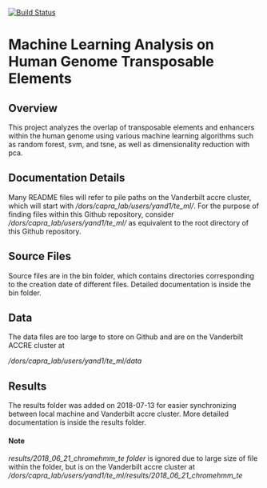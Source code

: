 [![Build Status](https://travis-ci.org/DanielY1783/te_ml.svg?branch=master)](https://travis-ci.org/DanielY1783/te_ml)

# Machine Learning Analysis on Human Genome Transposable Elements

## Overview
This project analyzes the overlap of transposable elements and enhancers within the human genome using various machine learning algorithms such as random forest, svm, and tsne, as well as dimensionality reduction with pca.

## Documentation Details
Many README files will refer to pile paths on the Vanderbilt accre cluster, which will start with */dors/capra_lab/users/yand1/te_ml/*. For the purpose of finding files within this Github repository, consider */dors/capra_lab/users/yand1/te_ml/* as equivalent to the root directory of this Github repository.

## Source Files
Source files are in the bin folder, which contains directories corresponding to the creation date of different files. Detailed documentation is inside the bin folder.

## Data
The data files are too large to store on Github and are on the Vanderbilt ACCRE cluster at

*/dors/capra_lab/users/yand1/te_ml/data*

## Results
The results folder was added on 2018-07-13 for easier synchronizing between local machine and Vanderbilt accre cluster. More detailed documentation is inside the results folder.

#### Note
*results/2018_06_21_chromehmm_te folder* 
is ignored due to large size of file within the folder, but is on the Vanderbilt accre cluster at 
*/dors/capra_lab/users/yand1/te_ml/results/2018_06_21_chromehmm_te*
